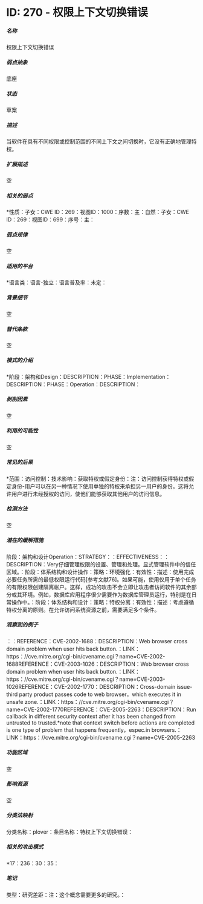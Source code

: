# ID: 270 - 权限上下文切换错误
<h5>名称</h5>权限上下文切换错误
<h5>弱点抽象</h5>底座
<h5>状态</h5>草案
<h5>描述</h5>当软件在具有不同权限或控制范围的不同上下文之间切换时，它没有正确地管理特权。
<h5>扩展描述</h5>空
<h5>相关的弱点</h5>*性质：子女：CWE ID：269：视图ID：1000：序数：主：自然：子女：CWE ID：269：视图ID：699：序号：主：
<h5>弱点规律</h5>空
<h5>适用的平台</h5>*语言类：语言-独立：语言普及率：未定：
<h5>背景细节</h5>空
<h5>替代条款</h5>空
<h5>模式的介绍</h5>*阶段：架构和Design：DESCRIPTION：PHASE：Implementation：DESCRIPTION：PHASE：Operation：DESCRIPTION：
<h5>剥削因素</h5>空
<h5>利用的可能性</h5>空
<h5>常见的后果</h5>*范围：访问控制：技术影响：获取特权或假定身份：注：访问控制获得特权或假定身份-用户可以在另一种情况下使用单独的特权来承担另一用户的身份。这将允许用户进行未经授权的访问，使他们能够获取其他用户的访问信息。
<h5>检测方法</h5>空
<h5>潜在的缓解措施</h5>阶段：架构和设计Operation：STRATEGY：：EFFECTIVENESS：：DESCRIPTION：Very仔细管理权限的设置、管理和处理。显式管理软件中的信任区域。：阶段：体系结构和设计操作：策略：环境强化：有效性：描述：使用完成必要任务所需的最低权限运行代码[参考文献76]。如果可能，使用仅用于单个任务的有限权限创建隔离帐户。这样，成功的攻击不会立即让攻击者访问软件的其余部分或其环境。例如，数据库应用程序很少需要作为数据库管理员运行，特别是在日常操作中。：阶段：体系结构和设计：策略：特权分离：有效性：描述：考虑遵循特权分离的原则。在允许访问系统资源之前，需要满足多个条件。
<h5>观察到的例子</h5>：：REFERENCE：CVE-2002-1688：DESCRIPTION：Web browser cross domain problem when user hits back button.：LINK：https：//cve.mitre.org/cgi-bin/cvename.cgi？name=CVE-2002-1688REFERENCE：CVE-2003-1026：DESCRIPTION：Web browser cross domain problem when user hits back button.：LINK：https：//cve.mitre.org/cgi-bin/cvename.cgi？name=CVE-2003-1026REFERENCE：CVE-2002-1770：DESCRIPTION：Cross-domain issue-third party product passes code to web browser，which executes it in unsafe zone.：LINK：https：//cve.mitre.org/cgi-bin/cvename.cgi？name=CVE-2002-1770REFERENCE：CVE-2005-2263：DESCRIPTION：Run callback in different security context after it has been changed from untrusted to trusted.*note that context switch before actions are completed is one type of problem that happens frequently，espec.in browsers.：LINK：https：//cve.mitre.org/cgi-bin/cvename.cgi？name=CVE-2005-2263
<h5>功能区域</h5>空
<h5>影响资源</h5>空
<h5>分类法映射</h5>分类名称：plover：条目名称：特权上下文切换错误：
<h5>相关的攻击模式</h5>*17：236：30：35：
<h5>笔记</h5>类型：研究差距：注：这个概念需要更多的研究。：

